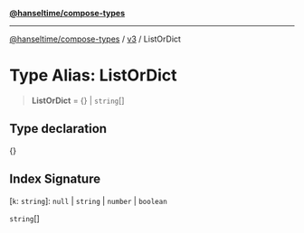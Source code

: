 [**@hanseltime/compose-types**](../../../../README.md)

***

[@hanseltime/compose-types](../../../../README.md) / [v3](../README.md) / ListOrDict

# Type Alias: ListOrDict

> **ListOrDict** = \{\} \| `string`[]

## Type declaration

\{\}

## Index Signature

\[`k`: `string`\]: `null` \| `string` \| `number` \| `boolean`

`string`[]
